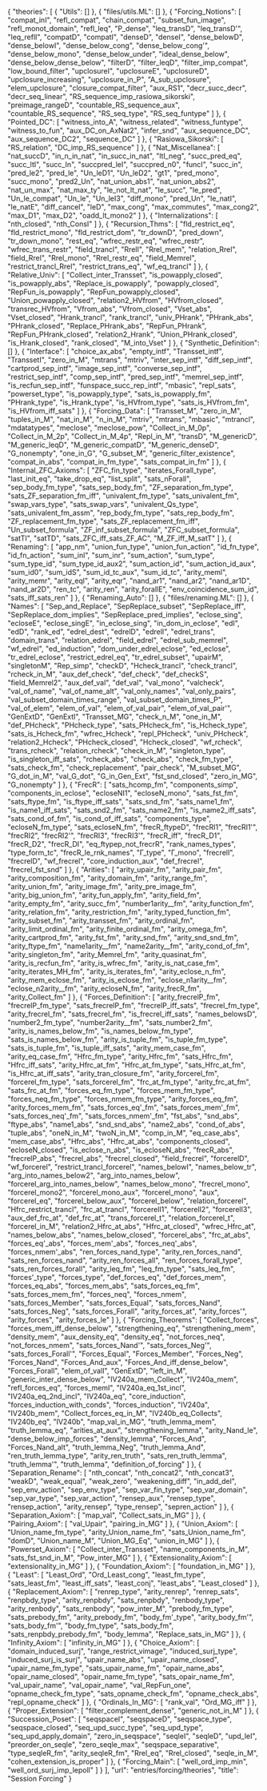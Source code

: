{
    "theories": [
        {
            "Utils": []
        },
        {
            "files/utils.ML": []
        },
        {
            "Forcing_Notions": [
                "compat_inI",
                "refl_compat",
                "chain_compat",
                "subset_fun_image",
                "refl_monot_domain",
                "refl_leq",
                "P_dense",
                "leq_transD",
                "leq_transD'",
                "leq_reflI",
                "compatD",
                "compatI",
                "denseD",
                "denseI",
                "dense_belowD",
                "dense_belowI",
                "dense_below_cong",
                "dense_below_cong'",
                "dense_below_mono",
                "dense_below_under",
                "ideal_dense_below",
                "dense_below_dense_below",
                "filterD",
                "filter_leqD",
                "filter_imp_compat",
                "low_bound_filter",
                "upclosureI",
                "upclosureE",
                "upclosureD",
                "upclosure_increasing",
                "upclosure_in_P",
                "A_sub_upclosure",
                "elem_upclosure",
                "closure_compat_filter",
                "aux_RS1",
                "decr_succ_decr",
                "decr_seq_linear",
                "RS_sequence_imp_rasiowa_sikorski",
                "preimage_rangeD",
                "countable_RS_sequence_aux",
                "countable_RS_sequence",
                "RS_seq_type",
                "RS_seq_funtype"
            ]
        },
        {
            "Pointed_DC": [
                "witness_into_A",
                "witness_related",
                "witness_funtype",
                "witness_to_fun",
                "aux_DC_on_AxNat2",
                "infer_snd",
                "aux_sequence_DC",
                "aux_sequence_DC2",
                "sequence_DC"
            ]
        },
        {
            "Rasiowa_Sikorski": [
                "RS_relation",
                "DC_imp_RS_sequence"
            ]
        },
        {
            "Nat_Miscellanea": [
                "nat_succD",
                "in_n_in_nat",
                "in_succ_in_nat",
                "ltI_neg",
                "succ_pred_eq",
                "succ_ltI",
                "succ_In",
                "succpred_leI",
                "succpred_n0",
                "funcI",
                "succ_in",
                "pred_le2",
                "pred_le",
                "Un_leD1",
                "Un_leD2",
                "gt1",
                "pred_mono",
                "succ_mono",
                "pred2_Un",
                "nat_union_abs1",
                "nat_union_abs2",
                "nat_un_max",
                "nat_max_ty",
                "le_not_lt_nat",
                "le_succ",
                "le_pred",
                "Un_le_compat",
                "Un_le",
                "Un_leI3",
                "diff_mono",
                "pred_Un",
                "le_natI",
                "le_natE",
                "diff_cancel",
                "leD",
                "max_cong",
                "max_commutes",
                "max_cong2",
                "max_D1",
                "max_D2",
                "oadd_lt_mono2"
            ]
        },
        {
            "Internalizations": [
                "nth_closed",
                "nth_ConsI"
            ]
        },
        {
            "Recursion_Thms": [
                "fld_restrict_eq",
                "fld_restrict_mono",
                "fld_restrict_dom",
                "tr_downD",
                "pred_down",
                "tr_down_mono",
                "rest_eq",
                "wfrec_restr_eq",
                "wfrec_restr",
                "wfrec_trans_restr",
                "field_trancl",
                "RrelI",
                "Rrel_mem",
                "relation_Rrel",
                "field_Rrel",
                "Rrel_mono",
                "Rrel_restr_eq",
                "field_Memrel",
                "restrict_trancl_Rrel",
                "restrict_trans_eq",
                "wf_eq_trancl"
            ]
        },
        {
            "Relative_Univ": [
                "Collect_inter_Transset",
                "is_powapply_closed",
                "is_powapply_abs",
                "Replace_is_powapply",
                "powapply_closed",
                "RepFun_is_powapply",
                "RepFun_powapply_closed",
                "Union_powapply_closed",
                "relation2_HVfrom",
                "HVfrom_closed",
                "transrec_HVfrom",
                "Vfrom_abs",
                "Vfrom_closed",
                "Vset_abs",
                "Vset_closed",
                "Hrank_trancl",
                "rank_trancl",
                "univ_PHrank",
                "PHrank_abs",
                "PHrank_closed",
                "Replace_PHrank_abs",
                "RepFun_PHrank",
                "RepFun_PHrank_closed",
                "relation2_Hrank",
                "Union_PHrank_closed",
                "is_Hrank_closed",
                "rank_closed",
                "M_into_Vset"
            ]
        },
        {
            "Synthetic_Definition": []
        },
        {
            "Interface": [
                "choice_ax_abs",
                "empty_intf",
                "Transset_intf",
                "TranssetI",
                "zero_in_M",
                "mtrans",
                "mtriv",
                "inter_sep_intf",
                "diff_sep_intf",
                "cartprod_sep_intf",
                "image_sep_intf",
                "converse_sep_intf",
                "restrict_sep_intf",
                "comp_sep_intf",
                "pred_sep_intf",
                "memrel_sep_intf",
                "is_recfun_sep_intf",
                "funspace_succ_rep_intf",
                "mbasic",
                "repl_sats",
                "powerset_type",
                "is_powapply_type",
                "sats_is_powapply_fm",
                "PHrank_type",
                "is_Hrank_type",
                "is_HVfrom_type",
                "sats_is_HVfrom_fm",
                "is_HVfrom_iff_sats"
            ]
        },
        {
            "Forcing_Data": [
                "Transset_M",
                "zero_in_M",
                "tuples_in_M",
                "nat_in_M",
                "n_in_M",
                "mtriv",
                "mtrans",
                "mbasic",
                "mtrancl",
                "mdatatypes",
                "meclose",
                "meclose_pow",
                "Collect_in_M_0p",
                "Collect_in_M_2p",
                "Collect_in_M_4p",
                "Repl_in_M",
                "transD",
                "M_genericD",
                "M_generic_leqD",
                "M_generic_compatD",
                "M_generic_denseD",
                "G_nonempty",
                "one_in_G",
                "G_subset_M",
                "generic_filter_existence",
                "compat_in_abs",
                "compat_in_fm_type",
                "sats_compat_in_fm"
            ]
        },
        {
            "Internal_ZFC_Axioms": [
                "ZFC_fin_type",
                "iterates_Forall_type",
                "last_init_eq",
                "take_drop_eq",
                "list_split",
                "sats_nForall",
                "sep_body_fm_type",
                "sats_sep_body_fm",
                "ZF_separation_fm_type",
                "sats_ZF_separation_fm_iff",
                "univalent_fm_type",
                "sats_univalent_fm",
                "swap_vars_type",
                "sats_swap_vars",
                "univalent_Qs_type",
                "sats_univalent_fm_assm",
                "rep_body_fm_type",
                "sats_rep_body_fm",
                "ZF_replacement_fm_type",
                "sats_ZF_replacement_fm_iff",
                "Un_subset_formula",
                "ZF_inf_subset_formula",
                "ZFC_subset_formula",
                "satTI",
                "satTD",
                "sats_ZFC_iff_sats_ZF_AC",
                "M_ZF_iff_M_satT"
            ]
        },
        {
            "Renaming": [
                "app_nm",
                "union_fun_type",
                "union_fun_action",
                "id_fn_type",
                "id_fn_action",
                "sum_inl",
                "sum_inr",
                "sum_action",
                "sum_type",
                "sum_type_id",
                "sum_type_id_aux2",
                "sum_action_id",
                "sum_action_id_aux",
                "sum_id0",
                "sum_idS",
                "sum_id_tc_aux",
                "sum_id_tc",
                "arity_meml",
                "arity_memr",
                "arity_eql",
                "arity_eqr",
                "nand_ar1",
                "nand_ar2",
                "nand_ar1D",
                "nand_ar2D",
                "ren_tc",
                "arity_ren",
                "arity_forallE",
                "env_coincidence_sum_id",
                "sats_iff_sats_ren"
            ]
        },
        {
            "Renaming_Auto": []
        },
        {
            "files/renaming.ML": []
        },
        {
            "Names": [
                "Sep_and_Replace",
                "SepReplace_subset",
                "SepReplace_iff",
                "SepReplace_dom_implies",
                "SepReplace_pred_implies",
                "eclose_sing",
                "ecloseE",
                "eclose_singE",
                "in_eclose_sing",
                "in_dom_in_eclose",
                "edI",
                "edD",
                "rank_ed",
                "edrel_dest",
                "edrelD",
                "edrelI",
                "edrel_trans",
                "domain_trans",
                "relation_edrel",
                "field_edrel",
                "edrel_sub_memrel",
                "wf_edrel",
                "ed_induction",
                "dom_under_edrel_eclose",
                "ed_eclose",
                "tr_edrel_eclose",
                "restrict_edrel_eq",
                "tr_edrel_subset",
                "upairM",
                "singletonM",
                "Rep_simp",
                "checkD",
                "Hcheck_trancl",
                "check_trancl",
                "rcheck_in_M",
                "aux_def_check",
                "def_check",
                "def_checkS",
                "field_Memrel2",
                "aux_def_val",
                "def_val",
                "val_mono",
                "valcheck",
                "val_of_name",
                "val_of_name_alt",
                "val_only_names",
                "val_only_pairs",
                "val_subset_domain_times_range",
                "val_subset_domain_times_P",
                "val_of_elem",
                "elem_of_val",
                "elem_of_val_pair",
                "elem_of_val_pair'",
                "GenExtD",
                "GenExtI",
                "Transset_MG",
                "check_n_M",
                "one_in_M",
                "def_PHcheck",
                "PHcheck_type",
                "sats_PHcheck_fm",
                "is_Hcheck_type",
                "sats_is_Hcheck_fm",
                "wfrec_Hcheck",
                "repl_PHcheck",
                "univ_PHcheck",
                "relation2_Hcheck",
                "PHcheck_closed",
                "Hcheck_closed",
                "wf_rcheck",
                "trans_rcheck",
                "relation_rcheck",
                "check_in_M",
                "singleton_type",
                "is_singleton_iff_sats",
                "rcheck_abs",
                "check_abs",
                "check_fm_type",
                "sats_check_fm",
                "check_replacement",
                "pair_check",
                "M_subset_MG",
                "G_dot_in_M",
                "val_G_dot",
                "G_in_Gen_Ext",
                "fst_snd_closed",
                "zero_in_MG",
                "G_nonempty"
            ]
        },
        {
            "FrecR": [
                "sats_hcomp_fm",
                "components_simp",
                "components_in_eclose",
                "ecloseNI1",
                "ecloseN_mono",
                "sats_fst_fm",
                "sats_ftype_fm",
                "is_ftype_iff_sats",
                "sats_snd_fm",
                "sats_name1_fm",
                "is_name1_iff_sats",
                "sats_snd2_fm",
                "sats_name2_fm",
                "is_name2_iff_sats",
                "sats_cond_of_fm",
                "is_cond_of_iff_sats",
                "components_type",
                "ecloseN_fm_type",
                "sats_ecloseN_fm",
                "frecR_ftypeD",
                "frecRI1",
                "frecRI1'",
                "frecRI2",
                "frecRI2'",
                "frecRI3",
                "frecRI3'",
                "frecR_iff",
                "frecR_D1",
                "frecR_D2",
                "frecR_DI",
                "eq_ftypep_not_frecrR",
                "rank_names_types",
                "type_form_tc",
                "frecR_le_rnk_names",
                "Γ_type",
                "Γ_mono",
                "frecrelI",
                "frecrelD",
                "wf_frecrel",
                "core_induction_aux",
                "def_frecrel",
                "frecrel_fst_snd"
            ]
        },
        {
            "Arities": [
                "arity_upair_fm",
                "arity_pair_fm",
                "arity_composition_fm",
                "arity_domain_fm",
                "arity_range_fm",
                "arity_union_fm",
                "arity_image_fm",
                "arity_pre_image_fm",
                "arity_big_union_fm",
                "arity_fun_apply_fm",
                "arity_field_fm",
                "arity_empty_fm",
                "arity_succ_fm",
                "number1arity__fm",
                "arity_function_fm",
                "arity_relation_fm",
                "arity_restriction_fm",
                "arity_typed_function_fm",
                "arity_subset_fm",
                "arity_transset_fm",
                "arity_ordinal_fm",
                "arity_limit_ordinal_fm",
                "arity_finite_ordinal_fm",
                "arity_omega_fm",
                "arity_cartprod_fm",
                "arity_fst_fm",
                "arity_snd_fm",
                "arity_snd_snd_fm",
                "arity_ftype_fm",
                "name1arity__fm",
                "name2arity__fm",
                "arity_cond_of_fm",
                "arity_singleton_fm",
                "arity_Memrel_fm",
                "arity_quasinat_fm",
                "arity_is_recfun_fm",
                "arity_is_wfrec_fm",
                "arity_is_nat_case_fm",
                "arity_iterates_MH_fm",
                "arity_is_iterates_fm",
                "arity_eclose_n_fm",
                "arity_mem_eclose_fm",
                "arity_is_eclose_fm",
                "eclose_n1arity__fm",
                "eclose_n2arity__fm",
                "arity_ecloseN_fm",
                "arity_frecR_fm",
                "arity_Collect_fm"
            ]
        },
        {
            "Forces_Definition": [
                "arity_frecrelP_fm",
                "frecrelP_fm_type",
                "sats_frecrelP_fm",
                "frecrelP_iff_sats",
                "frecrel_fm_type",
                "arity_frecrel_fm",
                "sats_frecrel_fm",
                "is_frecrel_iff_sats",
                "names_belowsD",
                "number2_fm_type",
                "number2arity__fm",
                "sats_number2_fm",
                "arity_is_names_below_fm",
                "is_names_below_fm_type",
                "sats_is_names_below_fm",
                "arity_is_tuple_fm",
                "is_tuple_fm_type",
                "sats_is_tuple_fm",
                "is_tuple_iff_sats",
                "arity_mem_case_fm",
                "arity_eq_case_fm",
                "Hfrc_fm_type",
                "arity_Hfrc_fm",
                "sats_Hfrc_fm",
                "Hfrc_iff_sats",
                "arity_Hfrc_at_fm",
                "Hfrc_at_fm_type",
                "sats_Hfrc_at_fm",
                "is_Hfrc_at_iff_sats",
                "arity_tran_closure_fm",
                "arity_forcerel_fm",
                "forcerel_fm_type",
                "sats_forcerel_fm",
                "frc_at_fm_type",
                "arity_frc_at_fm",
                "sats_frc_at_fm",
                "forces_eq_fm_type",
                "forces_mem_fm_type",
                "forces_neq_fm_type",
                "forces_nmem_fm_type",
                "arity_forces_eq_fm",
                "arity_forces_mem_fm",
                "sats_forces_eq'_fm",
                "sats_forces_mem'_fm",
                "sats_forces_neq'_fm",
                "sats_forces_nmem'_fm",
                "fst_abs",
                "snd_abs",
                "ftype_abs",
                "name1_abs",
                "snd_snd_abs",
                "name2_abs",
                "cond_of_abs",
                "tuple_abs",
                "oneN_in_M",
                "twoN_in_M",
                "comp_in_M",
                "eq_case_abs",
                "mem_case_abs",
                "Hfrc_abs",
                "Hfrc_at_abs",
                "components_closed",
                "ecloseN_closed",
                "is_eclose_n_abs",
                "is_ecloseN_abs",
                "frecR_abs",
                "frecrelP_abs",
                "frecrel_abs",
                "frecrel_closed",
                "field_frecrel",
                "forcerelD",
                "wf_forcerel",
                "restrict_trancl_forcerel",
                "names_belowI",
                "names_below_tr",
                "arg_into_names_below2",
                "arg_into_names_below",
                "forcerel_arg_into_names_below",
                "names_below_mono",
                "frecrel_mono",
                "forcerel_mono2",
                "forcerel_mono_aux",
                "forcerel_mono",
                "aux",
                "forcerel_eq",
                "forcerel_below_aux",
                "forcerel_below",
                "relation_forcerel",
                "Hfrc_restrict_trancl",
                "frc_at_trancl",
                "forcerelI1",
                "forcerelI2",
                "forcerelI3",
                "aux_def_frc_at",
                "def_frc_at",
                "trans_forcerel_t",
                "relation_forcerel_t",
                "forcerel_in_M",
                "relation2_Hfrc_at_abs",
                "Hfrc_at_closed",
                "wfrec_Hfrc_at",
                "names_below_abs",
                "names_below_closed",
                "forcerel_abs",
                "frc_at_abs",
                "forces_eq'_abs",
                "forces_mem'_abs",
                "forces_neq'_abs",
                "forces_nmem'_abs",
                "ren_forces_nand_type",
                "arity_ren_forces_nand",
                "sats_ren_forces_nand",
                "arity_ren_forces_all",
                "ren_forces_forall_type",
                "sats_ren_forces_forall",
                "arity_leq_fm",
                "leq_fm_type",
                "sats_leq_fm",
                "forces'_type",
                "forces_type",
                "def_forces_eq",
                "def_forces_mem",
                "forces_eq_abs",
                "forces_mem_abs",
                "sats_forces_eq_fm",
                "sats_forces_mem_fm",
                "forces_neq",
                "forces_nmem",
                "sats_forces_Member",
                "sats_forces_Equal",
                "sats_forces_Nand",
                "sats_forces_Neg",
                "sats_forces_Forall",
                "arity_forces_at",
                "arity_forces'",
                "arity_forces",
                "arity_forces_le"
            ]
        },
        {
            "Forcing_Theorems": [
                "Collect_forces",
                "forces_mem_iff_dense_below",
                "strengthening_eq",
                "strengthening_mem",
                "density_mem",
                "aux_density_eq",
                "density_eq",
                "not_forces_neq",
                "not_forces_nmem",
                "sats_forces_Nand'",
                "sats_forces_Neg'",
                "sats_forces_Forall'",
                "Forces_Equal",
                "Forces_Member",
                "Forces_Neg",
                "Forces_Nand",
                "Forces_And_aux",
                "Forces_And_iff_dense_below",
                "Forces_Forall",
                "elem_of_valI",
                "GenExtD",
                "left_in_M",
                "generic_inter_dense_below",
                "IV240a_mem_Collect",
                "IV240a_mem",
                "refl_forces_eq",
                "forces_memI",
                "IV240a_eq_1st_incl",
                "IV240a_eq_2nd_incl",
                "IV240a_eq",
                "core_induction",
                "forces_induction_with_conds",
                "forces_induction",
                "IV240a",
                "IV240b_mem",
                "Collect_forces_eq_in_M",
                "IV240b_eq_Collects",
                "IV240b_eq",
                "IV240b",
                "map_val_in_MG",
                "truth_lemma_mem",
                "truth_lemma_eq",
                "arities_at_aux",
                "strengthening_lemma",
                "arity_Nand_le",
                "dense_below_imp_forces",
                "density_lemma",
                "Forces_And",
                "Forces_Nand_alt",
                "truth_lemma_Neg",
                "truth_lemma_And",
                "ren_truth_lemma_type",
                "arity_ren_truth",
                "sats_ren_truth_lemma",
                "truth_lemma'",
                "truth_lemma",
                "definition_of_forcing"
            ]
        },
        {
            "Separation_Rename": [
                "nth_concat",
                "nth_concat2",
                "nth_concat3",
                "weakD",
                "weak_equal",
                "weak_zero",
                "weakening_diff",
                "in_add_del",
                "sep_env_action",
                "sep_env_type",
                "sep_var_fin_type",
                "sep_var_domain",
                "sep_var_type",
                "sep_var_action",
                "rensep_aux",
                "rensep_type",
                "rensep_action",
                "arity_rensep",
                "type_rensep",
                "sepren_action"
            ]
        },
        {
            "Separation_Axiom": [
                "map_val",
                "Collect_sats_in_MG"
            ]
        },
        {
            "Pairing_Axiom": [
                "val_Upair",
                "pairing_in_MG"
            ]
        },
        {
            "Union_Axiom": [
                "Union_name_fm_type",
                "arity_Union_name_fm",
                "sats_Union_name_fm",
                "domD",
                "Union_name_M",
                "Union_MG_Eq",
                "union_in_MG"
            ]
        },
        {
            "Powerset_Axiom": [
                "Collect_inter_Transset",
                "name_components_in_M",
                "sats_fst_snd_in_M",
                "Pow_inter_MG"
            ]
        },
        {
            "Extensionality_Axiom": [
                "extensionality_in_MG"
            ]
        },
        {
            "Foundation_Axiom": [
                "foundation_in_MG"
            ]
        },
        {
            "Least": [
                "Least_Ord",
                "Ord_Least_cong",
                "least_fm_type",
                "sats_least_fm",
                "least_iff_sats",
                "least_conj",
                "least_abs",
                "Least_closed"
            ]
        },
        {
            "Replacement_Axiom": [
                "renrep_type",
                "arity_renrep",
                "renrep_sats",
                "renpbdy_type",
                "arity_renpbdy",
                "sats_renpbdy",
                "renbody_type",
                "arity_renbody",
                "sats_renbody",
                "pow_inter_M",
                "prebody_fm_type",
                "sats_prebody_fm",
                "arity_prebody_fm",
                "body_fm'_type",
                "arity_body_fm'",
                "sats_body_fm'",
                "body_fm_type",
                "sats_body_fm",
                "sats_renpbdy_prebody_fm",
                "body_lemma",
                "Replace_sats_in_MG"
            ]
        },
        {
            "Infinity_Axiom": [
                "infinity_in_MG"
            ]
        },
        {
            "Choice_Axiom": [
                "domain_induced_surj",
                "range_restrict_vimage",
                "induced_surj_type",
                "induced_surj_is_surj",
                "upair_name_abs",
                "upair_name_closed",
                "upair_name_fm_type",
                "sats_upair_name_fm",
                "opair_name_abs",
                "opair_name_closed",
                "opair_name_fm_type",
                "sats_opair_name_fm",
                "val_upair_name",
                "val_opair_name",
                "val_RepFun_one",
                "opname_check_fm_type",
                "sats_opname_check_fm",
                "opname_check_abs",
                "repl_opname_check"
            ]
        },
        {
            "Ordinals_In_MG": [
                "rank_val",
                "Ord_MG_iff"
            ]
        },
        {
            "Proper_Extension": [
                "filter_complement_dense",
                "generic_not_in_M"
            ]
        },
        {
            "Succession_Poset": [
                "seqspaceI",
                "seqspaceD",
                "seqspace_type",
                "seqspace_closed",
                "seq_upd_succ_type",
                "seq_upd_type",
                "seq_upd_apply_domain",
                "zero_in_seqspace",
                "seqleI",
                "seqleD",
                "upd_leI",
                "preorder_on_seqle",
                "zero_seqle_max",
                "seqspace_separative",
                "type_seqleR_fm",
                "arity_seqleR_fm",
                "Rrel_eq",
                "Rrel_closed",
                "seqle_in_M",
                "cohen_extension_is_proper"
            ]
        },
        {
            "Forcing_Main": [
                "well_ord_imp_min",
                "well_ord_surj_imp_lepoll"
            ]
        }
    ],
    "url": "entries/forcing/theories",
    "title": "Session Forcing"
}